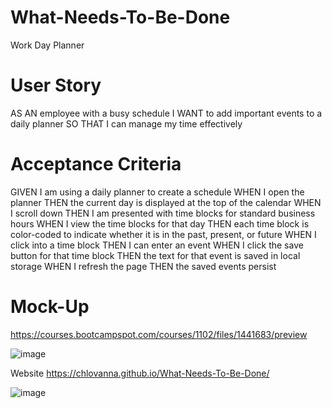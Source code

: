 # What-Needs-To-Be-Done
Work Day Planner

# User Story
AS AN employee with a busy schedule
I WANT to add important events to a daily planner
SO THAT I can manage my time effectively

# Acceptance Criteria
GIVEN I am using a daily planner to create a schedule
WHEN I open the planner
THEN the current day is displayed at the top of the calendar
WHEN I scroll down
THEN I am presented with time blocks for standard business hours
WHEN I view the time blocks for that day
THEN each time block is color-coded to indicate whether it is in the past, present, or future
WHEN I click into a time block
THEN I can enter an event
WHEN I click the save button for that time block
THEN the text for that event is saved in local storage
WHEN I refresh the page
THEN the saved events persist

# Mock-Up
https://courses.bootcampspot.com/courses/1102/files/1441683/preview

![image](https://user-images.githubusercontent.com/97860472/164505974-70f21fb2-589a-44a3-84ed-a4ad72397657.png)



Website https://chlovanna.github.io/What-Needs-To-Be-Done/

![image](https://user-images.githubusercontent.com/97860472/164504690-19e76a5a-f4a8-4a16-b7e9-d9f8e1c8bdf7.png)
